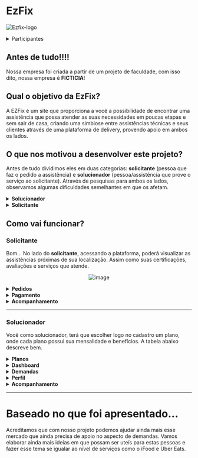 # EzFix
![Ezfix-logo](https://user-images.githubusercontent.com/70718058/144712310-16f75ddc-71b6-47d7-84ba-b20fa706abe9.png)

<details>
  <summary>Participantes</summary>
    <p><a href="https://github.com/AlanCoelho">Alan Coelho</a></p>
    <p><a href="https://github.com/JoaoPedroArnaut">João Pedro Arnaut</a></p>
    <p><a href="https://github.com/Italo-de-Souza">Ítalo de Souza</a></p>
    <p><a href="https://github.com/Yuri-Cruz">Yuri Cruz</a></p>
    <p><a href="https://github.com/sergioetrindade">Sergio Trindade</a></p>
    <p><a href="https://github.com/AmorimJoaoVitor">João Amorim</a></p>
</details>

## Antes de tudo!!!!
<p>Nossa empresa foi criada a partir de um projeto de faculdade, com isso dito, nossa empresa é <b>FICTICIA</b>!</p>

## Qual o objetivo da EzFix?
<p>A EZFix é um site que proporciona a você a possibilidade de encontrar uma
assistência que possa atender as suas necessidades em poucas etapas e
sem sair de casa, criando uma simbiose
entre assistências técnicas e seus clientes através de uma
plataforma de delivery, provendo apoio em ambos os
lados.</p>

## O que nos motivou a desenvolver este projeto?
<p>Antes de tudo dividimos eles em duas categorias:
<b>solicitante</b> (pessoa que faz o pedido a assistência) e
<b>solucionador</b> (pessoa/assistência que prove o serviço ao
solicitante).
Através de pesquisas para ambos os lados, observamos
algumas dificuldades semelhantes em que os afetam.</p>

<details>
  <summary><b>Solucionador</b></summary>
  <ul>
    <li>Poucas demandas, resultando em baixa renda</li>
    <li>Dificuldade na gestão nos pedidos</li>
    <li>Demora para fazer um orçamento</li>
  </ul>
</details>  

<details>
  <summary><b>Solicitante</b></summary>
  <ul>
    <li>Dificuldade em encontrar uma assistência de confiança</li>
    <li>Desconfiança nos valores propostos</li>
    <li>Demora no atendimento</li>
  </ul>
</details>  

## Como vai funcionar?
### Solicitante
<p>Bom... No lado do <b>solicitante</b>, acessando a plataforma, poderá visualizar as assistências próximas de sua localização. Assim como suas certificações, avaliações e serviços que atende.</p>

<div align=center>
  
  ![image](https://user-images.githubusercontent.com/70718058/144713337-28759db1-f475-4d41-b7f9-d8fddd212480.png)

</div>

<details>
  <summary><b>Pedidos</b></summary>
  <p>Como solicitante, você poderá solicitar um orçamento para assistências escolhidas por você, descrevendo o nome do equipamento, modelo, problema e descrição!</p>
  
  <div align=center>
    
   ![image](https://user-images.githubusercontent.com/70718058/144714447-8af05347-3381-41fc-b46b-d6e82aabf841.png)

  </div>
</details>  

<details>
  <summary><b>Pagamento</b></summary>
  <p>Após o técnico retornar com um orçamento para seu pedido, você poderá decidir se aceita ou não o valor proposto pelo técnico. Caso aceite, poderá contar com a segurança do pagamento via mercado-pago! Além de ter a opção de ter seu equipamento ser entregue pela nossa parceira <b>LALAMOVE!</b></p>
  
  <div align=center>
    
   ![image](https://user-images.githubusercontent.com/70718058/144714760-da62a86a-2b6c-468c-8620-caf18b9eda00.png)

  </div>
</details>  

<details>
  <summary><b>Acompanhamento</b></summary>
  <p>Você poderá acompanhar o status do seu pedido conforme o avanço do atendimento. E em caso de dúvidas que possam surgir, tanto sua, quanto do técnico, nossa plataforma conta com um chat para que possam se comunicar e assim garantir um melhor atendimento!</p>
  
  <div align=center>
    
   ![image](https://user-images.githubusercontent.com/70718058/144714929-f72e3d1c-800d-468d-9132-da64a9e2a444.png)
    
   ![image](https://user-images.githubusercontent.com/70718058/144715157-939aeb61-fe6f-4af2-8aa4-aaefe0fbed57.png)

  </div>
</details>  

<hr>

### Solucionador
<p>Você como solucionador, terá que escolher logo no cadastro um plano, onde cada plano possui sua mensalidade e benefícios. A tabela abaixo descreve bem.</p>
<!-- ÍNICIO PLANOS -->
<details>
  <summary><b>Planos</b></summary>
  <div align=center>

<table>
  <tr>
    <td align=center>
      <h2>Básico</h2>
      Grátis
    </td>
    <td align=center>
      <h2>Intermediário</h2> 
      R$100,00/mês
    </td>
    <td align=center>
      <h2>Avançado</h2>
      R$175,00/mês
    </td>
  </tr>

  <tr>
    <td>
      Acesso a dashboard
    </td>
    <td>
      Acesso a dashboard
    </td>
    <td>
      Acesso a dashboard
    </td>
  </tr>

  <tr>
    <td>
      Suporte 24/7
    </td>
    <td>
      Suporte 24/7
    </td>
    <td>
      Suporte 24/7
    </td>
  </tr>

   <tr>
    <td>
      <br>
    </td>
    <td>
      Frete grátis até 5km
    </td>
    <td>
      Frete grátis até 15km
    </td>
  </tr>

   <tr>
    <td>
      <br>
    </td>
    <td>
      Destaque na plataforma por 2 semanas ao mês
    </td>
    <td>
      Destaque na plataforma todos os dias
    </td>
  </tr>

   <tr>
    <td>
      <br>
    </td>
    <td>
      <br>
    </td>
    <td>
      Métricas personalizadas
    </td>
  </tr>

</table>
  </div>
</details>  
<!-- FIM PLANOS -->

<details>
  <summary><b>Dashboard</b></summary>
  <p>Em nosso sistema, você conta com uma dashboard, onde poderá contar com informações como, últimas avaliações, acompanhar sua avaliação média, novos pedidos e sua receita por tipo de itens atendidos</p>
  
<div align=center>
    
  ![image](https://user-images.githubusercontent.com/70718058/144717663-0d74aa76-76f5-45ec-aa96-39486298a386.png)

 </div>
</details>  

<details>
  <summary><b>Demandas</b></summary>
  <p>Você terá controle de todos os seu pedidos. Temos um menu especialmente para isso, onde você poderá acompanhar os novos pedidos que chegam para orçar e os pedidos que estão em andamento, assim como os concluídos.</p>
  
<div align=center>
    
  ![image](https://user-images.githubusercontent.com/70718058/144718004-3263c8cb-5f96-4d3e-8a70-e879c86323e0.png)

 </div>
  
  <p>Ao fazer o orçamento, você poderá orçar cada item individualmente, de acordo com o problema relatado.</p>
  
  <div aling=center>
    
   ![image](https://user-images.githubusercontent.com/70718058/144718354-9462bd89-4f27-4f79-8c03-1799cd5ff16a.png)

    
  </div>
</details>  
  

<details>
  <summary><b>Perfil</b></summary>
  <p>Sua assistência deverá ter sempre sua marca, então contará com um página para ver sua informações cadastrais e se necessário edita-las.</p>
  <p>Temos a aba "certificações" onde você poderá adicionar certificados conquistados, para exibir aos clientes que visitarem sua assistência.</p>
  
<div align=center>
    
  ![image](https://user-images.githubusercontent.com/70718058/144718164-9d6c126e-1ede-43e9-9536-3c3dcc26b09c.png)

 </div>
</details>

<details>
  <summary><b>Acompanhamento</b></summary>
  <p>Você poderá acompanhar o status do seu pedido conforme o avanço do atendimento. E em caso de dúvidas que possam surgir, tanto sua, quanto do cliente, nossa plataforma conta com um chat para que possam se comunicar e assim garantir um melhor atendimento!</p>
  
  <div align=center>
    
   ![image](https://user-images.githubusercontent.com/70718058/144718816-9ce47082-e096-478b-a1a1-6b0fb364fe28.png)
    
   ![image](https://user-images.githubusercontent.com/70718058/144715157-939aeb61-fe6f-4af2-8aa4-aaefe0fbed57.png)

  </div>
</details> 

<hr>

# Baseado no que foi apresentado...
<p>Acreditamos que com nosso projeto podemos ajudar ainda mais
esse mercado que ainda precisa de apoio no aspecto de
demandas. Vamos elaborar ainda mais ideias em que possam ser
uteís para estas pessoas e fazer esse tema se igualar ao nível de
serviços como o iFood e Uber Eats.</p>


